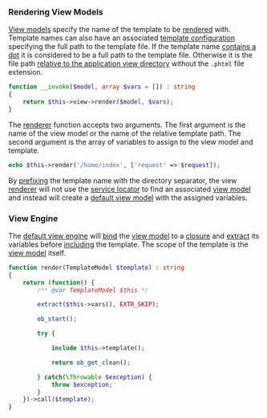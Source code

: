 ### Rendering View Models
[View models](https://github.com/mvc5/mvc5/blob/master/src/ViewModel.php) specify the name of the template to be [rendered](https://github.com/mvc5/mvc5/blob/master/src/View/Renderer.php) with. Template names can also have an associated [template configuration](https://github.com/mvc5/mvc5-application/blob/master/config/template.php) specifying the full path to the template file. If the template name [contains a dot](https://github.com/mvc5/mvc5/blob/master/src/View/Template/Find.php#L34) it is considered to be a full path to the template file. Otherwise it is the file path [relative to the application view directory](https://github.com/mvc5/mvc5/blob/master/src/View/Template/Find.php#L35) without the <code>.phtml</code> file extension.
```php
function __invoke($model, array $vars = []) : string
{
    return $this->view->render($model, $vars);
}
```
The [renderer](https://github.com/mvc5/mvc5/blob/master/src/View/Renderer.php) function accepts two arguments. The first argument is the name of the view model or the name of the relative template path. The second argument is the array of variables to assign to the view model and template.
```php
echo $this->render('/home/index', ['request' => $request]);
```
By [prefixing](https://github.com/mvc5/mvc5/blob/master/src/View/Template/Model.php#L30) the template name with the directory separator, the view [renderer](https://github.com/mvc5/mvc5/blob/master/src/View/Renderer.php) will not use the [service locator](https://github.com/mvc5/mvc5/blob/master/src/Service/Service.php) to find an associated [view model](https://github.com/mvc5/mvc5/blob/master/src/ViewModel.php) and instead will create a [default view model](https://github.com/mvc5/mvc5/blob/master/src/ViewModel.php) with the assigned variables.
### View Engine
The [default view engine](https://github.com/mvc5/mvc5/blob/master/src/View/Engine/PhpEngine.php) will [bind](http://php.net/manual/en/closure.bind.php) the [view model](https://github.com/mvc5/mvc5/blob/master/src/View/ViewModel.php) to a [closure](http://php.net/manual/en/class.closure.php) and [extract](http://php.net/manual/en/function.extract.php) its variables before [including](http://php.net/manual/en/function.include.php) the template. The scope of the template is the [view model](https://github.com/mvc5/mvc5/blob/master/src/View/ViewModel.php) itself.
```php
function render(TemplateModel $template) : string
{
    return (function() {
        /** @var TemplateModel $this */

        extract($this->vars(), EXTR_SKIP);

        ob_start();

        try {

            include $this->template();

            return ob_get_clean();

        } catch(\Throwable $exception) {
            throw $exception;
        }
    })->call($template);
}
```

